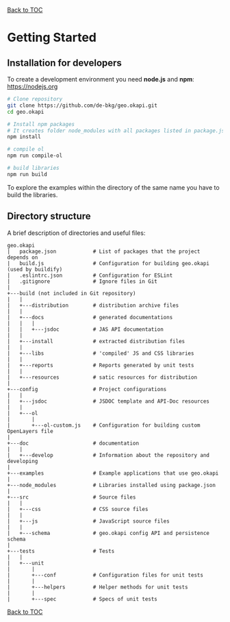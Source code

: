 [Back to TOC](README.md)

# Getting Started

## Installation for developers

To create a development environment you need **node.js** and **npm**: https://nodejs.org

```bash
# Clone repository
git clone https://github.com/de-bkg/geo.okapi.git
cd geo.okapi

# Install npm packages
# It creates folder node_modules with all packages listed in package.json
npm install

# compile ol
npm run compile-ol 

# build libraries
npm run build
```

To explore the examples within the directory of the same name you have to build the libraries. 

## Directory structure

A brief description of directories and useful files:

```
geo.okapi
|   package.json            # List of packages that the project depends on
|   build.js                # Configuration for building geo.okapi (used by buildify)
|   .eslintrc.json          # Configuration for ESLint
|   .gitignore              # Ignore files in Git
|
+---build (not included in Git repository)
|   |
|   +---distribution        # distribution archive files
|   |
|   +---docs                # generated documentations
|   |   |
|   |   +---jsdoc           # JAS API documentation
|   |
|   +---install             # extracted distribution files
|   |
|   +---libs                # 'compiled' JS and CSS libraries
|   |
|   +---reports             # Reports generated by unit tests
|   |
|   +---resources           # satic resources for distribution
|
+---config                  # Project configurations
|   |
|   +---jsdoc               # JSDOC template and API-Doc resources                  
|   |
|   +---ol                  
|       |
|       +---ol-custom.js    # Configuration for building custom OpenLayers file
|
+---doc                     # documentation
|   |
|   +---develop             # Information about the repository and developing
|
+---examples                # Example applications that use geo.okapi
|
+---node_modules            # Libraries installed using package.json
|
+---src                     # Source files
|   |
|   +---css                 # CSS source files
|   |
|   +---js                  # JavaScript source files
|   |
|   +---schema              # geo.okapi config API and persistence schema
|
+---tests                   # Tests
|   |
|   +---unit
|       |
|       +---conf            # Configuration files for unit tests
|       |
|       +---helpers         # Helper methods for unit tests
|       |
|       +---spec            # Specs of unit tests
```

[Back to TOC](README.md)